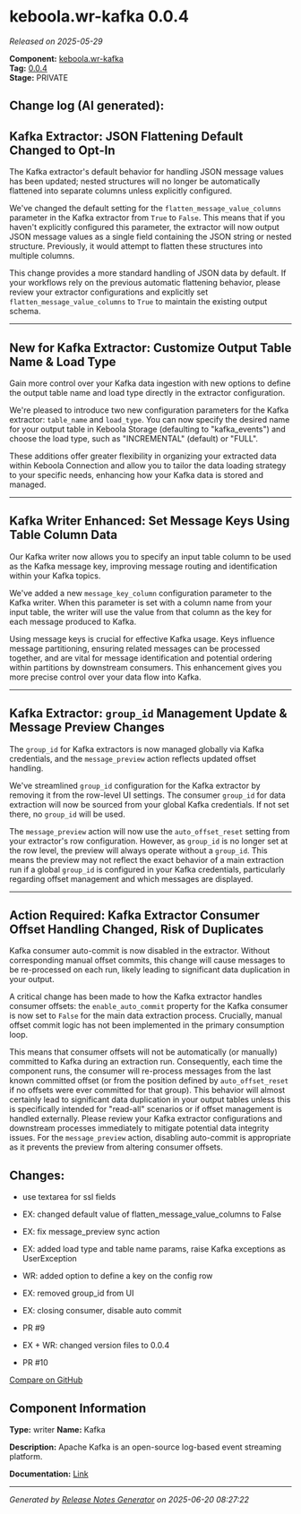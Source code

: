 #  keboola.wr-kafka 0.0.4

_Released on 2025-05-29_

**Component:** [keboola.wr-kafka](https://github.com/keboola/component-kafka)  
**Tag:** [0.0.4](https://github.com/keboola/component-kafka/releases/tag/0.0.4)  
**Stage:** PRIVATE


## Change log (AI generated):
## Kafka Extractor: JSON Flattening Default Changed to Opt-In
The Kafka extractor's default behavior for handling JSON message values has been updated; nested structures will no longer be automatically flattened into separate columns unless explicitly configured.

We've changed the default setting for the `flatten_message_value_columns` parameter in the Kafka extractor from `True` to `False`. This means that if you haven't explicitly configured this parameter, the extractor will now output JSON message values as a single field containing the JSON string or nested structure. Previously, it would attempt to flatten these structures into multiple columns.

This change provides a more standard handling of JSON data by default. If your workflows rely on the previous automatic flattening behavior, please review your extractor configurations and explicitly set `flatten_message_value_columns` to `True` to maintain the existing output schema.

---
## New for Kafka Extractor: Customize Output Table Name & Load Type
Gain more control over your Kafka data ingestion with new options to define the output table name and load type directly in the extractor configuration.

We're pleased to introduce two new configuration parameters for the Kafka extractor: `table_name` and `load_type`. You can now specify the desired name for your output table in Keboola Storage (defaulting to "kafka_events") and choose the load type, such as "INCREMENTAL" (default) or "FULL".

These additions offer greater flexibility in organizing your extracted data within Keboola Connection and allow you to tailor the data loading strategy to your specific needs, enhancing how your Kafka data is stored and managed.

---
## Kafka Writer Enhanced: Set Message Keys Using Table Column Data
Our Kafka writer now allows you to specify an input table column to be used as the Kafka message key, improving message routing and identification within your Kafka topics.

We've added a new `message_key_column` configuration parameter to the Kafka writer. When this parameter is set with a column name from your input table, the writer will use the value from that column as the key for each message produced to Kafka.

Using message keys is crucial for effective Kafka usage. Keys influence message partitioning, ensuring related messages can be processed together, and are vital for message identification and potential ordering within partitions by downstream consumers. This enhancement gives you more precise control over your data flow into Kafka.

---
## Kafka Extractor: `group_id` Management Update & Message Preview Changes
The `group_id` for Kafka extractors is now managed globally via Kafka credentials, and the `message_preview` action reflects updated offset handling.

We've streamlined `group_id` configuration for the Kafka extractor by removing it from the row-level UI settings. The consumer `group_id` for data extraction will now be sourced from your global Kafka credentials. If not set there, no `group_id` will be used.

The `message_preview` action will now use the `auto_offset_reset` setting from your extractor's row configuration. However, as `group_id` is no longer set at the row level, the preview will always operate without a `group_id`. This means the preview may not reflect the exact behavior of a main extraction run if a global `group_id` is configured in your Kafka credentials, particularly regarding offset management and which messages are displayed.

---
## Action Required: Kafka Extractor Consumer Offset Handling Changed, Risk of Duplicates
Kafka consumer auto-commit is now disabled in the extractor. Without corresponding manual offset commits, this change will cause messages to be re-processed on each run, likely leading to significant data duplication in your output.

A critical change has been made to how the Kafka extractor handles consumer offsets: the `enable_auto_commit` property for the Kafka consumer is now set to `False` for the main data extraction process. Crucially, manual offset commit logic has not been implemented in the primary consumption loop.

This means that consumer offsets will not be automatically (or manually) committed to Kafka during an extraction run. Consequently, each time the component runs, the consumer will re-process messages from the last known committed offset (or from the position defined by `auto_offset_reset` if no offsets were ever committed for that group). This behavior will almost certainly lead to significant data duplication in your output tables unless this is specifically intended for "read-all" scenarios or if offset management is handled externally. Please review your Kafka extractor configurations and downstream processes immediately to mitigate potential data integrity issues. For the `message_preview` action, disabling auto-commit is appropriate as it prevents the preview from altering consumer offsets.



## Changes:



- use textarea for ssl fields 




- EX: changed default value of flatten_message_value_columns to False 




- EX: fix message_preview sync action 




- EX: added load type and table name params, raise Kafka exceptions as UserException 




- WR: added option to define a key on the config row 




- EX: removed group_id from UI 




- EX: closing consumer, disable auto commit 




- PR #9 




- EX + WR: changed version files to 0.0.4 




- PR #10 



[Compare on GitHub](https://github.com/keboola/component-kafka/compare/0.0.3...0.0.4)



## Component Information
**Type:** writer
**Name:** Kafka

**Description:** Apache Kafka is an open-source log-based event streaming platform.


**Documentation:** [Link](https://github.com/keboola/component-kafka/blob/master/components/wr-kafka/README.md)



---
_Generated by [Release Notes Generator](https://github.com/keboola/release-notes-generator)
on 2025-06-20 08:27:22_
